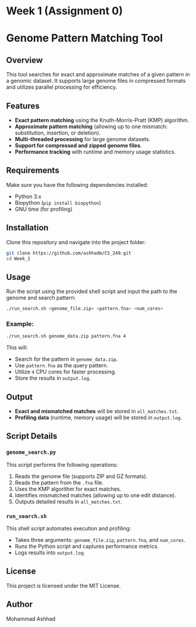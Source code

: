 # Week 1 (Assignment 0)
# Genome Pattern Matching Tool

## Overview
This tool searches for exact and approximate matches of a given pattern in a genomic dataset. It supports large genome files in compressed formats and utilizes parallel processing for efficiency.

## Features
- **Exact pattern matching** using the Knuth-Morris-Pratt (KMP) algorithm.
- **Approximate pattern matching** (allowing up to one mismatch: substitution, insertion, or deletion).
- **Multi-threaded processing** for large genome datasets.
- **Support for compressed and zipped genome files**.
- **Performance tracking** with runtime and memory usage statistics.

## Requirements
Make sure you have the following dependencies installed:

- Python 3.x
- Biopython (`pip install biopython`)
- GNU time (for profiling)

## Installation
Clone this repository and navigate into the project folder:
```bash
git clone https://github.com/ashhadm/CS_249.git
cd Week_1
```

## Usage
Run the script using the provided shell script and input the path to the genome and search pattern:
```bash
./run_search.sh <genome_file.zip> <pattern.fna> <num_cores>
```

### Example:
```bash
./run_search.sh genome_data.zip pattern.fna 4
```

This will:
- Search for the pattern in `genome_data.zip`.
- Use `pattern.fna` as the query pattern.
- Utilize `4` CPU cores for faster processing.
- Store the results in `output.log`.

## Output
- **Exact and mismatched matches** will be stored in `all_matches.txt`.
- **Profiling data** (runtime, memory usage) will be stored in `output.log`.

## Script Details
### `genome_search.py`
This script performs the following operations:
1. Reads the genome file (supports ZIP and GZ formats).
2. Reads the pattern from the `.fna` file.
3. Uses the KMP algorithm for exact matches.
4. Identifies mismatched matches (allowing up to one edit distance).
5. Outputs detailed results in `all_matches.txt`.

### `run_search.sh`
This shell script automates execution and profiling:
- Takes three arguments: `genome_file.zip`, `pattern.fna`, and `num_cores`.
- Runs the Python script and captures performance metrics.
- Logs results into `output.log`.

## License
This project is licensed under the MIT License.

## Author
Mohammad Ashhad

